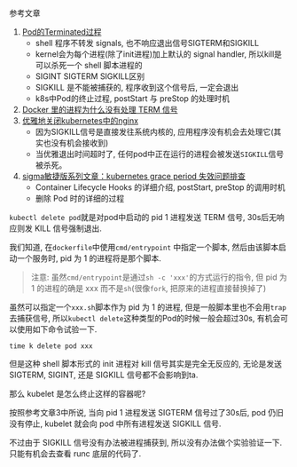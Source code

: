 参考文章

1. [Pod的Terminated过程](https://www.cnblogs.com/orchidzjl/p/11791883.html)
    - shell 程序不转发 signals, 也不响应退出信号SIGTERM和SIGKILL
    - kernel会为每个进程(除了init进程)加上默认的 signal handler, 所以kill是可以杀死一个 shell 脚本进程的
    - SIGINT SIGTERM SIGKILL区别
    - SIGKILL 是不能被捕获的, 程序收到这个信号后, 一定会退出
    - k8s中Pod的终止过程, postStart 与 preStop 的处理时机
2. [Docker 里的进程为什么没有处理 TERM 信号](https://jan365.org/post/process-in-docker-does-not-handle-term/)
3. [优雅地关闭kubernetes中的nginx](https://segmentfault.com/a/1190000008233992)
    - 因为SIGKILL信号是直接发往系统内核的, 应用程序没有机会去处理它(其实也没有机会接收到)
    - 当优雅退出时间超时了, 任何pod中正在运行的进程会被发送`SIGKILL`信号被杀死。
4. [sigma敏捷版系列文章：kubernetes grace period 失效问题排查](https://developer.aliyun.com/article/609813)
    - Container Lifecycle Hooks 的详细介绍, postStart, preStop 的调用时机
    - 删除 Pod 时的详细的过程

`kubectl delete pod`就是对pod中启动的 pid 1 进程发送 TERM 信号, 30s后无响应则发 KILL 信号强制退出.

我们知道, 在`dockerfile`中使用`cmd/entrypoint` 中指定一个脚本, 然后由该脚本启动一个服务时, pid 为 1 的进程将是那个脚本.

> 注意: 虽然`cmd/entrypoint`是通过`sh -c 'xxx'`的方式运行的指令, 但 pid 为 1 的进程的确是 xxx 而不是`sh`(很像`fork`, 把原来的进程直接替换掉了)

虽然可以指定一个`xxx.sh`脚本作为 pid 为 1 的进程, 但是一般脚本里也不会用`trap`去捕获信号, 所以`kubectl delete`这种类型的Pod的时候一般会超过30s, 有机会可以使用如下命令试验一下.

```
time k delete pod xxx
```

但是这种 shell 脚本形式的 init 进程对 kill 信号其实是完全无反应的, 无论是发送 SIGTERM, SIGINT, 还是 SIGKILL 信号都不会影响到ta.

那么 kubelet 是怎么终止这样的容器呢?

按照参考文章3中所说, 当向 pid 1 进程发送 SIGTERM 信号过了30s后, pod 仍旧没有停止, kubelet 就会向 pod 中所有进程发送 SIGKILL 信号.

不过由于 SIGKILL 信号没有办法被进程捕获到, 所以没有办法做个实验验证一下. 只能有机会去查看 runc 底层的代码了.
